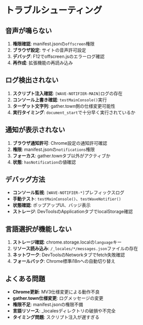 # トラブルシューティング

## 音声が鳴らない
1. **権限確認**: manifest.jsonの`offscreen`権限
2. **ブラウザ設定**: サイトの音声許可設定
3. **デバッグ**: F12でoffscreen.jsのエラーログ確認
4. **再作成**: 拡張機能の再読み込み

## ログ検出されない
1. **スクリプト注入確認**: `[WAVE-NOTIFIER-MAIN]`ログの存在
2. **コンソール上書き確認**: `testMainConsole()`実行
3. **ターゲット文字列**: gather.town側の仕様変更可能性
4. **実行タイミング**: `document_start`で十分早く実行されているか

## 通知が表示されない
1. **ブラウザ通知許可**: Chrome設定の通知許可確認
2. **権限**: manifest.jsonの`notifications`権限
3. **フォーカス**: gather.townタブ以外がアクティブか
4. **状態**: `hasNotification`の値確認

## デバッグ方法
- **コンソール監視**: `[WAVE-NOTIFIER-*]`プレフィックスログ
- **手動テスト**: `testMainConsole()`、`testWaveNotifier()`
- **状態確認**: ポップアップUI、バッジ表示
- **ストレージ**: DevToolsのApplicationタブでlocalStorage確認

## 言語選択が機能しない
1. **ストレージ確認**: chrome.storage.localの`language`キー
2. **リソース読み込み**: `/_locales/*/messages.json`ファイルの存在
3. **ネットワーク**: DevToolsのNetworkタブでfetch失敗確認
4. **フォールバック**: Chrome標準i18nへの自動切り替え

## よくある問題
- **Chrome更新**: MV3仕様変更による動作不良
- **gather.town仕様変更**: ログメッセージの変更
- **権限不足**: manifest.jsonの権限不備
- **言語リソース**: _localesディレクトリの破損や不完全
- **タイミング問題**: スクリプト注入が遅すぎる